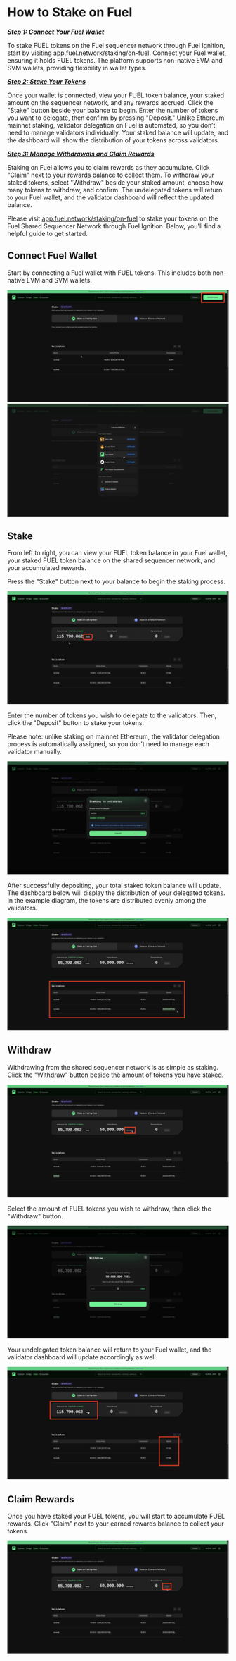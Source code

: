 # How to Stake on Fuel

<u>***Step 1: Connect Your Fuel Wallet***</u>

To stake FUEL tokens on the Fuel sequencer network through Fuel Ignition, start by visiting app.fuel.network/staking/on-fuel. Connect your Fuel wallet, ensuring it holds FUEL tokens. The platform supports non-native EVM and SVM wallets, providing flexibility in wallet types.

<u>***Step 2: Stake Your Tokens***</u>

Once your wallet is connected, view your FUEL token balance, your staked amount on the sequencer network, and any rewards accrued. Click the "Stake" button beside your balance to begin. Enter the number of tokens you want to delegate, then confirm by pressing "Deposit." Unlike Ethereum mainnet staking, validator delegation on Fuel is automated, so you don’t need to manage validators individually. Your staked balance will update, and the dashboard will show the distribution of your tokens across validators.

<u>***Step 3: Manage Withdrawals and Claim Rewards***</u>

Staking on Fuel allows you to claim rewards as they accumulate. Click "Claim" next to your rewards balance to collect them. To withdraw your staked tokens, select "Withdraw" beside your staked amount, choose how many tokens to withdraw, and confirm. The undelegated tokens will return to your Fuel wallet, and the validator dashboard will reflect the updated balance.

Please visit [app.fuel.network/staking/on-fuel](https://app.fuel.network/staking/on-fuel) to stake your tokens on the Fuel Shared Sequencer Network through Fuel Ignition. Below, you'll find a helpful guide to get started.

## Connect Fuel Wallet

Start by connecting a Fuel wallet with FUEL tokens. This includes both non-native EVM and SVM wallets.

![Connect EVM Wallet](../../assets/how-to-stake-fuel-ignition/1-connect-wallet.png)  
![Connect EVM Wallet 1.5](../../assets/how-to-stake-fuel-ignition/1.5-connect-wallet.png)

## Stake

From left to right, you can view your FUEL token balance in your Fuel wallet, your staked FUEL token balance on the shared sequencer network, and your accumulated rewards.

Press the "Stake" button next to your balance to begin the staking process.

![Stake Tokens](../../assets/how-to-stake-fuel-ignition/2-stake-token.png)

Enter the number of tokens you wish to delegate to the validators. Then, click the "Deposit" button to stake your tokens.

Please note: unlike staking on mainnet Ethereum, the validator delegation process is automatically assigned, so you don’t need to manage each validator manually.

![Stake Tokens](../../assets/how-to-stake-fuel-ignition/3-stake-token-pt2.png)

After successfully depositing, your total staked token balance will update. The dashboard below will display the distribution of your delegated tokens. In the example diagram, the tokens are distributed evenly among the validators.

![Validator Distribution](../../assets/how-to-stake-fuel-ignition/4-validator-distribution.png)

## Withdraw

Withdrawing from the shared sequencer network is as simple as staking. Click the "Withdraw" button beside the amount of tokens you have staked.

![Withdrawal](../../assets/how-to-stake-fuel-ignition/5-withdrawal.png)

Select the amount of FUEL tokens you wish to withdraw, then click the "Withdraw" button.

![Withdrawal Pt2](../../assets/how-to-stake-fuel-ignition/6-withdrawal-pt2.png)

Your undelegated token balance will return to your Fuel wallet, and the validator dashboard will update accordingly as well.

![Withdrawal Pt3](../../assets/how-to-stake-fuel-ignition/6.5-withdrawal-pt3.png)

## Claim Rewards

Once you have staked your FUEL tokens, you will start to accumulate FUEL rewards. Click "Claim" next to your earned rewards balance to collect your tokens.

![Claim Rewards](../../assets/how-to-stake-fuel-ignition/7-claim-rewards.png)
